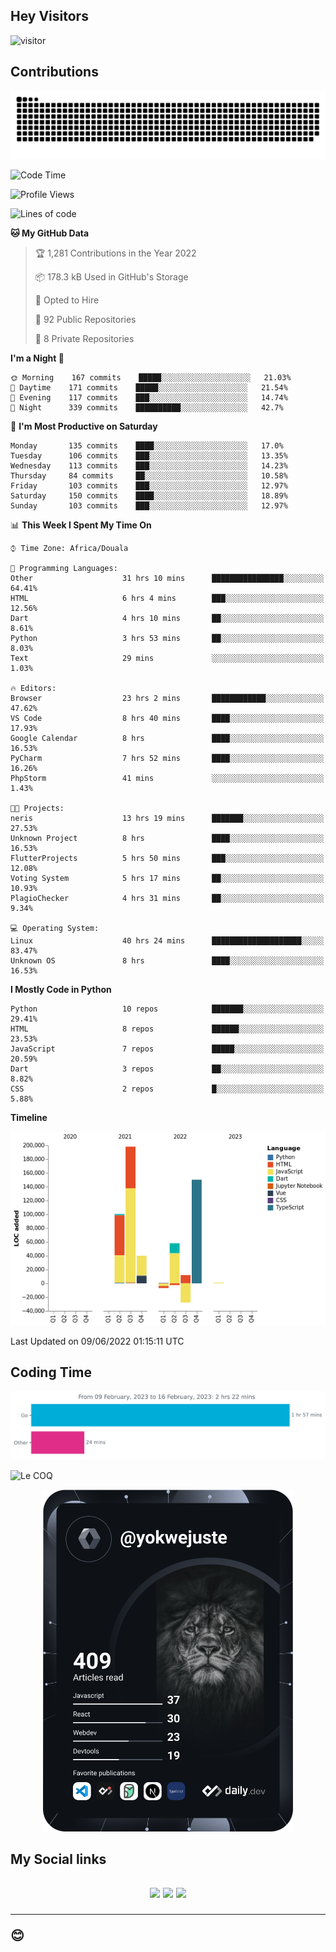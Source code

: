 ## Hey Visitors
![visitor](https://profile-counter.glitch.me/yokwejuste/count.svg)

## Contributions
<p align="center">
  <img src="https://raw.githubusercontent.com/yokwejuste/yokwejuste/output/github-contribution-grid-snake.svg" />
</p>

<!--START_SECTION:waka-->
![Code Time](http://img.shields.io/badge/Code%20Time-860%20hrs%2012%20mins-blue)

![Profile Views](http://img.shields.io/badge/Profile%20Views-48-blue)

![Lines of code](https://img.shields.io/badge/From%20Hello%20World%20I%27ve%20Written-1%20Million%20lines%20of%20code-blue)

**🐱 My GitHub Data** 

> 🏆 1,281 Contributions in the Year 2022
 > 
> 📦 178.3 kB Used in GitHub's Storage 
 > 
> 💼 Opted to Hire
 > 
> 📜 92 Public Repositories 
 > 
> 🔑 8 Private Repositories  
 > 
**I'm a Night 🦉** 

```text
🌞 Morning    167 commits    █████░░░░░░░░░░░░░░░░░░░░   21.03% 
🌆 Daytime    171 commits    █████░░░░░░░░░░░░░░░░░░░░   21.54% 
🌃 Evening    117 commits    ███░░░░░░░░░░░░░░░░░░░░░░   14.74% 
🌙 Night      339 commits    ██████████░░░░░░░░░░░░░░░   42.7%

```
📅 **I'm Most Productive on Saturday** 

```text
Monday       135 commits    ████░░░░░░░░░░░░░░░░░░░░░   17.0% 
Tuesday      106 commits    ███░░░░░░░░░░░░░░░░░░░░░░   13.35% 
Wednesday    113 commits    ███░░░░░░░░░░░░░░░░░░░░░░   14.23% 
Thursday     84 commits     ██░░░░░░░░░░░░░░░░░░░░░░░   10.58% 
Friday       103 commits    ███░░░░░░░░░░░░░░░░░░░░░░   12.97% 
Saturday     150 commits    ████░░░░░░░░░░░░░░░░░░░░░   18.89% 
Sunday       103 commits    ███░░░░░░░░░░░░░░░░░░░░░░   12.97%

```


📊 **This Week I Spent My Time On** 

```text
⌚︎ Time Zone: Africa/Douala

💬 Programming Languages: 
Other                    31 hrs 10 mins      ████████████████░░░░░░░░░   64.41% 
HTML                     6 hrs 4 mins        ███░░░░░░░░░░░░░░░░░░░░░░   12.56% 
Dart                     4 hrs 10 mins       ██░░░░░░░░░░░░░░░░░░░░░░░   8.61% 
Python                   3 hrs 53 mins       ██░░░░░░░░░░░░░░░░░░░░░░░   8.03% 
Text                     29 mins             ░░░░░░░░░░░░░░░░░░░░░░░░░   1.03%

🔥 Editors: 
Browser                  23 hrs 2 mins       ████████████░░░░░░░░░░░░░   47.62% 
VS Code                  8 hrs 40 mins       ████░░░░░░░░░░░░░░░░░░░░░   17.93% 
Google Calendar          8 hrs               ████░░░░░░░░░░░░░░░░░░░░░   16.53% 
PyCharm                  7 hrs 52 mins       ████░░░░░░░░░░░░░░░░░░░░░   16.26% 
PhpStorm                 41 mins             ░░░░░░░░░░░░░░░░░░░░░░░░░   1.43%

🐱‍💻 Projects: 
neris                    13 hrs 19 mins      ███████░░░░░░░░░░░░░░░░░░   27.53% 
Unknown Project          8 hrs               ████░░░░░░░░░░░░░░░░░░░░░   16.53% 
FlutterProjects          5 hrs 50 mins       ███░░░░░░░░░░░░░░░░░░░░░░   12.08% 
Voting System            5 hrs 17 mins       ██░░░░░░░░░░░░░░░░░░░░░░░   10.93% 
PlagioChecker            4 hrs 31 mins       ██░░░░░░░░░░░░░░░░░░░░░░░   9.34%

💻 Operating System: 
Linux                    40 hrs 24 mins      ████████████████████░░░░░   83.47% 
Unknown OS               8 hrs               ████░░░░░░░░░░░░░░░░░░░░░   16.53%

```

**I Mostly Code in Python** 

```text
Python                   10 repos            ███████░░░░░░░░░░░░░░░░░░   29.41% 
HTML                     8 repos             ██████░░░░░░░░░░░░░░░░░░░   23.53% 
JavaScript               7 repos             █████░░░░░░░░░░░░░░░░░░░░   20.59% 
Dart                     3 repos             ██░░░░░░░░░░░░░░░░░░░░░░░   8.82% 
CSS                      2 repos             █░░░░░░░░░░░░░░░░░░░░░░░░   5.88%

```


**Timeline**

![Chart not found](https://raw.githubusercontent.com/yokwejuste/yokwejuste/master/charts/bar_graph.png) 


 Last Updated on 09/06/2022 01:15:11 UTC
<!--END_SECTION:waka-->

## Coding Time

[![wakatime-stats](https://github.com/yokwejuste/yokwejuste/blob/master/images/stat.svg)](https://wakatime.com/@yokwejuste)

![Le COQ](https://metrics.lecoq.io/yokwejuste/)
<p align="center">
  <a href="#"><img src="https://github.com/yokwejuste/yokwejuste/blob/master/devcard.svg" width="400" alt="Yonkeu K. Steve's Dev Card"/></a>
</p>
<h2>My Social links<h2>
<p align="center">
  <a href="https://twitter.com/yokwejuste"><img src="https://img.shields.io/badge/twitter-%231DA1F2.svg?style=for-the-badge&logo=Twitter&logoColor=white"></a>
  <a href="https://linkedin.com/in/yokwejuste"><img src="https://img.shields.io/badge/linkedin-%230077B5.svg?style=for-the-badge&logo=linkedin&logoColor=white"></a>
  <a href="https://instagram.com/yokwejuste0"><img src="https://img.shields.io/badge/instagram-%23E4405F.svg?style=for-the-badge&logo=Instagram&logoColor=white"></a>
</p>
<hr>
😊
